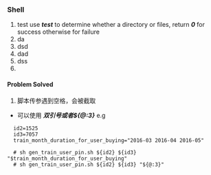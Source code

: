 ### Shell

1. test
use ***test*** to determine whether a directory or files, return ***0*** for success otherwise for failure
2. da
3. dsd
4. dad
5. dss
6. 

#### Problem Solved
1. 脚本传参遇到空格，会被截取
  * 可以使用 ***双引号或者${@:3}***
  e.g 
  ```
    id2=1525
    id3=7057
    train_month_duration_for_user_buying="2016-03 2016-04 2016-05"
    
    # sh gen_train_user_pin.sh ${id2} ${id3} "$train_month_duration_for_user_buying" 
    # sh gen_train_user_pin.sh ${id2} ${id3} "${@:3}" 
  ```
